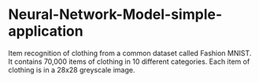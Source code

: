 # Neural-Network-Model-simple-application
Item recognition of clothing from a common dataset called Fashion MNIST. It contains 70,000 items of clothing in 10 different categories. Each item of clothing is in a 28x28 greyscale image. 
